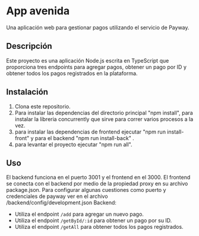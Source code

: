 # App avenida

Una aplicación web para gestionar pagos utilizando el servicio de Payway.

## Descripción

Este proyecto es una aplicación Node.js escrita en TypeScript que proporciona tres endpoints para agregar pagos, obtener un pago por ID y obtener todos los pagos registrados en la plataforma.

## Instalación

1. Clona este repositorio.
2. Para instalar las dependencias del directorio principal "npm install", para instalar la libreria concurrently que sirve para correr varios procesos a la vez.
3. para instalar las dependencias de frontend ejecutar "npm run install-front" y para el backend "npm run install-back" .
4. para levantar el proyecto ejecutar "npm run all".


## Uso
El backend funciona en el puerto 3001 y el frontend en el 3000. El frontend se conecta con el backend por medio de la propiedad proxy en su archivo package.json.
Para configurar algunas cuestiones como puerto y credenciales de payway ver en el archivo /backend/config/development.json
Backend:
- Utiliza el endpoint `/add` para agregar un nuevo pago.
- Utiliza el endpoint `/getById/:id` para obtener un pago por su ID.
- Utiliza el endpoint `/getAll` para obtener todos los pagos registrados.


